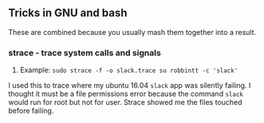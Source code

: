 ## Tricks in GNU and bash 

These are combined because you usually mash them together into a result.




### strace - trace system calls and signals

1. Example: `sudo strace -f -o slack.trace su robbintt -c 'slack'`

I used this to trace where my ubuntu 16.04 `slack` app was silently failing. I thought it must be a file permissions error because the command `slack` would run for root but not for user. Strace showed me the files touched before failing.
